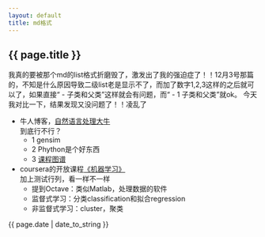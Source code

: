 ```yaml
---
layout: default
title: md格式
---
```


## {{ page.title }}  

我真的要被那个md的list格式折磨毁了，激发出了我的强迫症了！！12月3号那篇的，不知是什么原因导致二级list老是显示不了，而加了数字1,2,3这样的之后就可以了，如果直接“ - 子类和父类”这样就会有问题，而“ - 1 子类和父类”就ok。
今天我对比一下，结果发现又没问题了！！凌乱了

- 牛人博客，[自然语言处理大牛](http://www.52nlp.cn/)  
	到底行不行？
	- 1 gensim
	- 2 Phython是个好东西
	- 3 [课程图谱](http://coursegraph.com/navigation/)
- coursera的开放课程[《机器学习》](https://class.coursera.org/ml-004/lecture/5)  
	加上测试行列，看一样不一样
	- 提到Octave：类似Matlab，处理数据的软件
	- 监督式学习：分类classification和拟合regression
	- 非监督式学习：cluster，聚类

{{ page.date | date_to_string }}